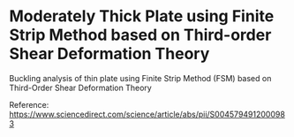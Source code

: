 # Moderately Thick Plate using Finite Strip Method based on Third-order Shear Deformation Theory
Buckling analysis of thin plate using Finite Strip Method (FSM) based on Third-Order Shear Deformation Theory

Reference: https://www.sciencedirect.com/science/article/abs/pii/S0045794912000983
